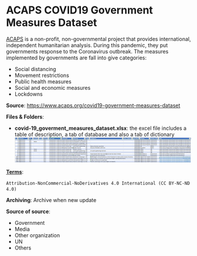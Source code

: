# ACAPS COVID19 Government Measures Dataset
[ACAPS](https://en.wikipedia.org/wiki/ACAPS) is a non-profit, non-governmental project that provides international, independent humanitarian analysis. During this pandemic, they put governments response to the Coronavirus outbreak. The measures implemented by governments are fall into give categories:

* Social distancing
* Movement restrictions
* Public health measures
* Social and economic measures
* Lockdowns

__Source__: 
https://www.acaps.org/covid19-government-measures-dataset


__Files & Folders__: 


* __covid-19_goverment_measures_dataset.xlsx__: the excel file includes a table of description, a tab of database and also a tab of dictionary
![covid-19_goverment_measures_dataset.xlsx](img/covid-19_goverment_measures_dataset.jpg)


[__Terms__](https://creativecommons.org/licenses/by-nc-nd/4.0/legalcode): 
```
Attribution-NonCommercial-NoDerivatives 4.0 International (CC BY-NC-ND 4.0) 
```

__Archiving__:
Archive when new update

__Source of source__:

* Government
* Media
* Other organization
* UN
* Others
